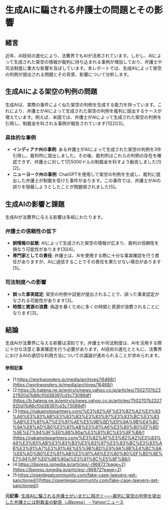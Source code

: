 # 生成AIに騙される弁護士の問題とその影響

## 緒言

近年、AI技術の進化により、法曹界でもAIが活用されています。しかし、AIによって生成された架空の情報が裁判に持ち込まれる事例が増加しており、弁護士や司法制度に重大な影響を及ぼしています。本レポートでは、生成AIによって架空の判例が提出される問題とその背景、影響について分析します。

## 生成AIによる架空の判例の問題

生成AIは、実際の事件によく似た架空の判例を生成する能力を持っています。これにより、弁護士がAIによって生成された架空の判例を裁判に提出するケースが増えています。例えば、米国では、弁護士がAIによって生成された架空の判例を引用し、制裁金を科される事例が報告されています[1][2][3]。

### 具体的な事例

- **インディアナ州の事例**: ある弁護士がAIによって生成された架空の判例を3件引用し、裁判所に提出しました。その後、裁判所はこれらの判例の存在を確認できず、弁護士に対して1万5000ドルの制裁金を科すよう勧告しました[1][2]。
- **ニューヨーク州の事例**: ChatGPTを使用して架空の判例を生成し、裁判に提出した弁護士が制裁を受けた事件があります。この事件では、弁護士がAIの誤りを隠蔽しようとしたことが問題視されました[5]。

## 生成AIの影響と課題

生成AIが法曹界に与える影響は多岐にわたります。

### **弁護士の信頼性の低下**

- **誤情報の拡散**: AIによって生成された架空の情報が広まり、裁判の信頼性を損なう可能性があります[3][4]。
- **専門家としての責任**: 弁護士は、AIを使用する際に十分な事実確認を行う責任がありますが、AIに過信することでその責任を果たせない場合があります[5]。

### **司法制度への影響**

- **誤った事実認定**: 架空の判例や証拠が提出されることで、誤った事実認定がなされる可能性があります[3]。
- **時間と資源の浪費**: 偽造を暴くために多くの時間と資源が浪費されることになります[3]。

## 結論

生成AIが法曹界に与える影響は深刻です。弁護士や司法制度は、AIを活用する際に十分な注意と事実確認を行う必要があります。AI技術の進化とともに、法曹界におけるAIの適切な利用方法についての議論が進められることが求められます。

#### 参照記事
- [1:https://workwonders.jp/media/archives/16468/](https://workwonders.jp/media/archives/16468/)
- [2:https://b.hatena.ne.jp/entry/s/news.yahoo.co.jp/articles/7502707b2327920d7b86cf0d38397cd3c73089df](https://b.hatena.ne.jp/entry/s/news.yahoo.co.jp/articles/7502707b2327920d7b86cf0d38397cd3c73089df)
- [3:https://nakamotopartners.com/%E3%82%AF%E3%82%A2%E3%83%A9%E3%83%AB%E3%83%B3%E3%83%97%E3%83%BC%E3%83%AB%E3%81%A7%E3%81%AE%E5%9B%BD%E9%9A%9B%E4%BC%9A%E8%AD%B0%E3%81%AB%E3%81%A6%E3%80%80%EF%BD%9E%E7%94%9F%E6%88%90ai%E3%81%8C%E5%8F%B8/](https://nakamotopartners.com/%E3%82%AF%E3%82%A2%E3%83%A9%E3%83%AB%E3%83%B3%E3%83%97%E3%83%BC%E3%83%AB%E3%81%A7%E3%81%AE%E5%9B%BD%E9%9A%9B%E4%BC%9A%E8%AD%B0%E3%81%AB%E3%81%A6%E3%80%80%EF%BD%9E%E7%94%9F%E6%88%90ai%E3%81%8C%E5%8F%B8/)
- [4:https://jbpress.ismedia.jp/articles/-/86872?page=2](https://jbpress.ismedia.jp/articles/-/86872?page=2)
- [5:https://openlegalcommunity.com/fake-case-lawyers-get-sanctioned/](https://openlegalcommunity.com/fake-case-lawyers-get-sanctioned/)


**元記事:** [生成AIに騙される弁護士がいまだに相次ぐ――裁判に架空の判例を提出した弁護士には制裁金の勧告（JBpress） - Yahoo!ニュース](https://news.yahoo.co.jp/articles/7502707b2327920d7b86cf0d38397cd3c73089df)